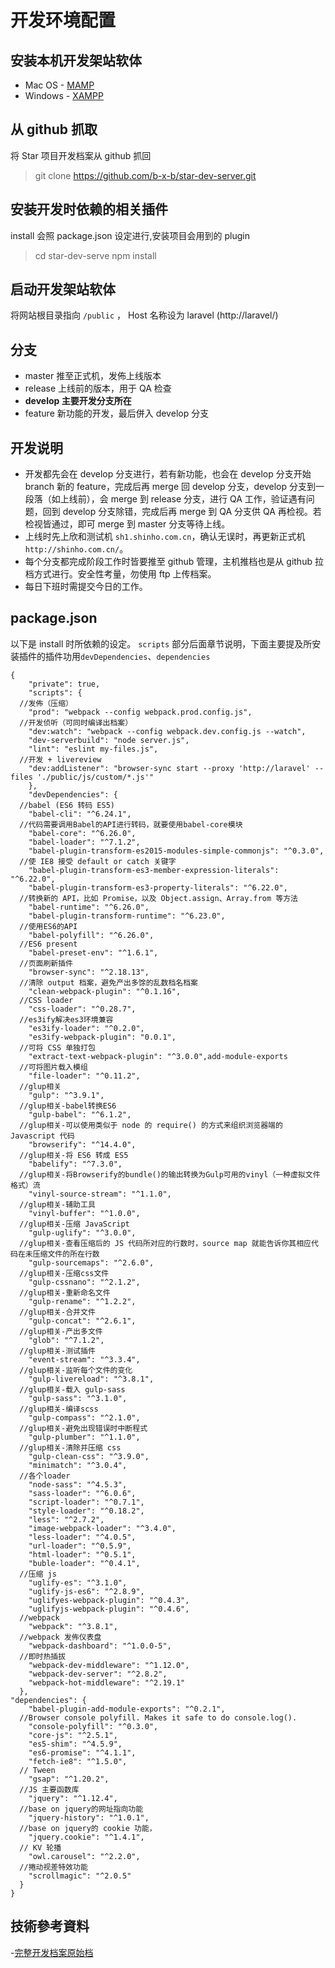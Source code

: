 # 开发环境配置
## 安装本机开发架站软体
- Mac OS - [MAMP](https://www.mamp.info/en/)
- Windows - [XAMPP](https://www.apachefriends.org/zh_tw/index.html)

## 从 github 抓取
将 Star 项目开发档案从 github 抓回
> git clone https://github.com/b-x-b/star-dev-server.git

## 安装开发时依赖的相关插件
install 会照 package.json 设定进行,安装项目会用到的 plugin
> cd star-dev-serve
> npm install 


## 启动开发架站软体
将网站根目录指向 `/public` ， Host 名称设为 laravel (http://laravel/)

## 分支
- master 推至正式机，发佈上线版本
- release 上线前的版本，用于 QA 检查
- **develop 主要开发分支所在**
- feature 新功能的开发，最后併入 develop 分支

## 开发说明
- 开发都先会在 develop 分支进行，若有新功能，也会在 develop 分支开始 branch 新的 feature，完成后再 merge 回 develop 分支，develop 分支到一段落（如上线前），会 merge 到 release 分支，进行 QA 工作，验证遇有问题，回到 develop 分支除错，完成后再 merge 到 QA 分支供 QA 再检视。若检视皆通过，即可 merge 到 master 分支等待上线。
- 上线时先上欣和测试机 `sh1.shinho.com.cn`，确认无误时，再更新正式机`http://shinho.com.cn/`。
- 每个分支都完成阶段工作时皆要推至 github 管理，主机推档也是从 github 拉档方式进行。安全性考量，勿使用 ftp 上传档案。
- 每日下班时需提交今日的工作。

## package.json
以下是 install 时所依赖的设定。 `scripts` 部分后面章节说明，下面主要提及所安装插件的插件功用`devDependencies`、`dependencies`

```
{
    "private": true,
    "scripts": {
  //发佈（压缩）
    "prod": "webpack --config webpack.prod.config.js",
  //开发侦听（可同时编译出档案）
    "dev:watch": "webpack --config webpack.dev.config.js --watch",
    "dev-serverbuild": "node server.js",
    "lint": "eslint my-files.js",
  //开发 + livereview
    "dev:addListener": "browser-sync start --proxy 'http://laravel' --files './public/js/custom/*.js'"
    },
    "devDependencies": {
  //babel (ES6 转码 ES5)
    "babel-cli": "^6.24.1",
  //代码需要调用Babel的API进行转码，就要使用babel-core模块
    "babel-core": "^6.26.0",
    "babel-loader": "^7.1.2",
    "babel-plugin-transform-es2015-modules-simple-commonjs": "^0.3.0",
  //使 IE8 接受 default or catch 关键字
    "babel-plugin-transform-es3-member-expression-literals": "^6.22.0",
    "babel-plugin-transform-es3-property-literals": "^6.22.0",
  //转换新的 API，比如 Promise，以及 Object.assign、Array.from 等方法
    "babel-runtime": "^6.26.0",
    "babel-plugin-transform-runtime": "^6.23.0",
  //使用ES6的API
    "babel-polyfill": "^6.26.0",
  //ES6 present
    "babel-preset-env": "^1.6.1",
  //页面刷新插件
    "browser-sync": "^2.18.13",
  //清除 output 档案，避免产出多馀的乱数档名档案
    "clean-webpack-plugin": "^0.1.16",
  //CSS loader
    "css-loader": "^0.28.7",
  //es3ify解决es3环境兼容
    "es3ify-loader": "^0.2.0",
    "es3ify-webpack-plugin": "0.0.1",
  //可将 CSS 单独打包
    "extract-text-webpack-plugin": "^3.0.0",add-module-exports
  //可将图片载入模组
    "file-loader": "^0.11.2",
  //glup相关
    "gulp": "^3.9.1",
  //glup相关-babel转换ES6
    "gulp-babel": "^6.1.2",
  //glup相关-可以使用类似于 node 的 require() 的方式来组织浏览器端的 Javascript 代码
    "browserify": "^14.4.0",
  //glup相关-将 ES6 转成 ES5
    "babelify": "^7.3.0",
  //glup相关-将Browserify的bundle()的输出转换为Gulp可用的vinyl（一种虚拟文件格式）流
    "vinyl-source-stream": "^1.1.0",
  //glup相关-辅助工具
    "vinyl-buffer": "^1.0.0",
  //glup相关-压缩 JavaScript
    "gulp-uglify": "^3.0.0",
  //glup相关-查看压缩后的 JS 代码所对应的行数时，source map 就能告诉你其相应代码在未压缩文件的所在行数
    "gulp-sourcemaps": "^2.6.0",
  //glup相关-压缩css文件
    "gulp-cssnano": "^2.1.2",
  //glup相关-重新命名文件
    "gulp-rename": "^1.2.2",
  //glup相关-合并文件
    "gulp-concat": "^2.6.1",
  //glup相关-产出多文件
    "glob": "^7.1.2",
  //glup相关-测试插件
    "event-stream": "^3.3.4",
  //glup相关-监听每个文件的变化
    "gulp-livereload": "^3.8.1",
  //glup相关-载入 gulp-sass
    "gulp-sass": "^3.1.0",
  //glup相关-编译scss
    "gulp-compass": "^2.1.0",
  //glup相关-避免出现错误时中断程式
    "gulp-plumber": "^1.1.0",
  //glup相关-清除并压缩 css
    "gulp-clean-css": "^3.9.0",
    "minimatch": "^3.0.4",
  //各个loader
    "node-sass": "^4.5.3",
    "sass-loader": "^6.0.6",
    "script-loader": "^0.7.1",
    "style-loader": "^0.18.2",
    "less": "^2.7.2",
    "image-webpack-loader": "^3.4.0",
    "less-loader": "^4.0.5",
    "url-loader": "^0.5.9",
    "html-loader": "^0.5.1",
    "buble-loader": "^0.4.1",
  //压缩 js
    "uglify-es": "^3.1.0",
    "uglify-js-es6": "^2.8.9",
    "uglifyes-webpack-plugin": "^0.4.3",
    "uglifyjs-webpack-plugin": "^0.4.6",
  //webpack
    "webpack": "^3.8.1",
  //webpack 发佈仪表盘
    "webpack-dashboard": "^1.0.0-5",
  //即时热插拔
    "webpack-dev-middleware": "^1.12.0",
    "webpack-dev-server": "^2.8.2",
    "webpack-hot-middleware": "^2.19.1"
  },
"dependencies": {
    "babel-plugin-add-module-exports": "^0.2.1",
  //Browser console polyfill. Makes it safe to do console.log().  
    "console-polyfill": "^0.3.0",
    "core-js": "^2.5.1",
    "es5-shim": "^4.5.9",
    "es6-promise": "^4.1.1",
    "fetch-ie8": "^1.5.0",
  // Tween
    "gsap": "^1.20.2",
  //JS 主要函数库
    "jquery": "^1.12.4",
  //base on jquery的网址指向功能
    "jquery-history": "^1.0.1",
  //base on jquery的 cookie 功能，
    "jquery.cookie": "^1.4.1",
  // KV 轮播
    "owl.carousel": "^2.2.0",
  //捲动视差特效功能
    "scrollmagic": "^2.0.5"
  }
}

```

## 技術參考資料

-[完整开发档案原始档]()

